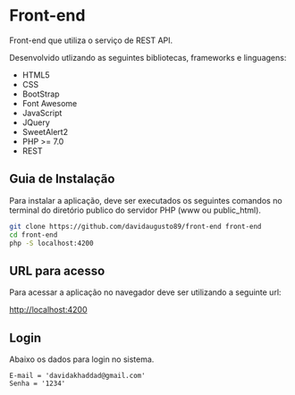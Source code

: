 # Front-end
Front-end que utiliza o serviço de REST API.

Desenvolvido utlizando as seguintes bibliotecas, frameworks e linguagens:
* HTML5
* CSS
* BootStrap
* Font Awesome
* JavaScript
* JQuery
* SweetAlert2
* PHP >= 7.0
* REST


## Guia de Instalação

Para instalar a aplicação, deve ser executados os seguintes comandos no terminal do diretório publico do servidor PHP (www ou public_html).

```sh
git clone https://github.com/davidaugusto89/front-end front-end
cd front-end
php -S localhost:4200
```


## URL para acesso

Para acessar a aplicação no navegador deve ser utilizando a seguinte url:

[http://localhost:4200](http://localhost:4200)


## Login

Abaixo os dados para login no sistema.

    E-mail = 'davidakhaddad@gmail.com'
	Senha = '1234'


